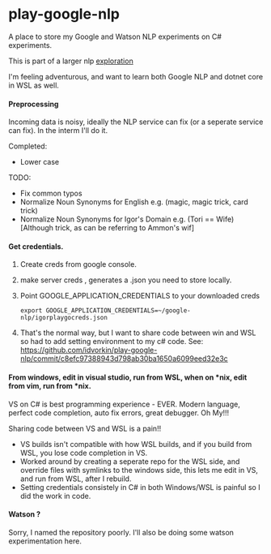 # play-google-nlp
A place to store my Google and Watson NLP experiments on C# experiments.

This is part of a larger nlp [exploration](https://github.com/idvorkin/techdiary/blob/master/notes/sentiment_analysis.md)

I'm feeling adventurous, and want to learn both Google NLP and dotnet core in WSL as well.



#### Preprocessing

Incoming data is noisy, ideally the NLP service can fix (or a seperate service can fix).  In the interm I'll do it.

Completed:

- Lower case

TODO:

-  Fix common typos
-  Normalize Noun Synonyms for English e.g. (magic, magic trick, card trick)
-  Normalize Noun Synonyms for Igor's Domain e.g. (Tori == Wife) [Although trick, as can be referring to Ammon's wif]


#### Get credentials.

1. Create creds from google console.
1. make server creds , generates a .json you need to store locally.
1. Point GOOGLE_APPLICATION_CREDENTIALS to your downloaded creds

    ```export GOOGLE_APPLICATION_CREDENTIALS=~/google-nlp/igorplaygocreds.json```

1. That's the normal way, but I want to share code between win and WSL so had to add setting environment to my c# code.
See: https://github.com/idvorkin/play-google-nlp/commit/c8efc97388943d798ab30ba1650a6099eed32e3c

#### From windows, edit in visual studio, run from WSL, when on *nix, edit from vim, run from *nix.

VS on C# is best programming experience - EVER. Modern language, perfect code completion, auto fix errors, great debugger. Oh My!!!

Sharing code between VS and WSL is a pain!!

- VS builds isn't compatible with how WSL builds, and if you build from WSL, you lose code completion in VS.
- Worked around by creating a seperate repo for the WSL side, and override files with symlinks to the windows side, this lets me edit in VS, and run from WSL, after I rebuild.
- Setting credentials consistely in C# in both Windows/WSL is painful so I did the work in code.


#### Watson ?

Sorry, I named the repository poorly. I'll also be doing some watson experimentation here.

